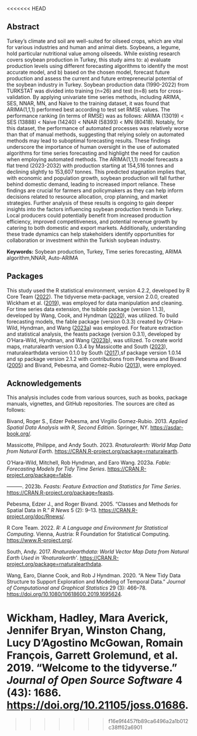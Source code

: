 <<<<<<< HEAD
## Abstract

Turkey’s climate and soil are well-suited for oilseed crops, which are
vital for various industries and human and animal diets. Soybeans, a
legume, hold particular nutritional value among oilseeds. While existing
research covers soybean production in Turkey, this study aims to: a)
evaluate production levels using different forecasting algorithms to
identify the most accurate model, and b) based on the chosen model,
forecast future production and assess the current and future
entrepreneurial potential of the soybean industry in Turkey. Soybean
production data (1990-2022) from TURKSTAT was divided into training
(n=26) and test (n=8) sets for cross-validation. By applying univariate
time series methods, including ARIMA, SES, NNAR, MN, and Naive to the
training dataset, it was found that ARIMA(1,1,1) performed best
according to test set RMSE values. The performance ranking (in terms of
RMSE) was as follows: ARIMA (13019) &lt; SES (13888) &lt; Naive (14240)
&lt; NNAR (58393) &lt; MN (80418). Notably, for this dataset, the
performance of automated processes was relatively worse than that of
manual methods, suggesting that relying solely on automated methods may
lead to suboptimal forecasting results. These findings underscore the
importance of human oversight in the use of automated algorithms for
time series forecasting and highlight the need for caution when
employing automated methods. The ARIMA(1,1,1) model forecasts a flat
trend (2023-2032) with production starting at 154,516 tonnes and
declining slightly to 153,607 tonnes. This predicted stagnation implies
that, with economic and population growth, soybean production will fall
further behind domestic demand, leading to increased import reliance.
These findings are crucial for farmers and policymakers as they can help
inform decisions related to resource allocation, crop planning, and
market strategies. Further analysis of these results is ongoing to gain
deeper insights into the factors influencing soybean production trends
in Turkey. Local producers could potentially benefit from increased
production efficiency, improved competitiveness, and potential revenue
growth by catering to both domestic and export markets. Additionally,
understanding these trade dynamics can help stakeholders identify
opportunities for collaboration or investment within the Turkish soybean
industry.

**Keywords:** Soybean production, Turkey, Time series forecasting, ARIMA
algorithm,NNAR, Auto-ARIMA

## Packages

This study used the R statistical environment, version 4.2.2, developed
by R Core Team ([2022](#ref-r2022)). The tidyverse meta-package, version
2.0.0, created Wickham et al. ([2019](#ref-tidyverse2019)), was employed
for data manipulation and cleaning. For time series data extension, the
tsibble package (version 1.1.3), developed by Wang, Cook, and Hyndman
([2020](#ref-tsibble2020)), was utilized. To build forecasting models,
the fable package (version 0.3.3) created by O’Hara-Wild, Hyndman, and
Wang ([2023a](#ref-fable2023)) was employed. For feature extraction and
statistical analysis, the feasts package (version 0.3.1), developed by
O’Hara-Wild, Hyndman, and Wang ([2023b](#ref-feasts2023)), was utilized.
To create world maps, rnaturalearth version 0.3.4 by Massicotte and
South ([2023](#ref-rnaturalearth2023)), rnaturalearthdata version 0.1.0
by South ([2017](#ref-rnaturalearthdata2017)),sf package version 1.0.14
and sp package version 2.1.2 with contributions from Pebesma and Bivand
([2005](#ref-rnews_2005)) and Bivand, Pebesma, and Gomez-Rubio
([2013](#ref-asdar2013)), were employed.

## Acknowledgements

This analysis includes code from various sources, such as books, package
manuals, vignettes, and GitHub repositories. The sources are cited as
follows:

Bivand, Roger S., Edzer Pebesma, and Virgilio Gomez-Rubio. 2013.
*Applied Spatial Data Analysis with R, Second Edition*. Springer, NY.
<https://asdar-book.org/>.

Massicotte, Philippe, and Andy South. 2023. *Rnaturalearth: World Map
Data from Natural Earth*.
<https://CRAN.R-project.org/package=rnaturalearth>.

O’Hara-Wild, Mitchell, Rob Hyndman, and Earo Wang. 2023a. *Fable:
Forecasting Models for Tidy Time Series*.
<https://CRAN.R-project.org/package=fable>.

———. 2023b. *Feasts: Feature Extraction and Statistics for Time Series*.
<https://CRAN.R-project.org/package=feasts>.

Pebesma, Edzer J., and Roger Bivand. 2005. “Classes and Methods for
Spatial Data in R.” *R News* 5 (2): 9–13.
<https://CRAN.R-project.org/doc/Rnews/>.

R Core Team. 2022. *R: A Language and Environment for Statistical
Computing*. Vienna, Austria: R Foundation for Statistical Computing.
<https://www.R-project.org/>.

South, Andy. 2017. *Rnaturalearthdata: World Vector Map Data from
Natural Earth Used in ’Rnaturalearth’*.
<https://CRAN.R-project.org/package=rnaturalearthdata>.

Wang, Earo, Dianne Cook, and Rob J Hyndman. 2020. “A New Tidy Data
Structure to Support Exploration and Modeling of Temporal Data.”
*Journal of Computational and Graphical Statistics* 29 (3): 466–78.
<https://doi.org/10.1080/10618600.2019.1695624>.

Wickham, Hadley, Mara Averick, Jennifer Bryan, Winston Chang, Lucy
D’Agostino McGowan, Romain François, Garrett Grolemund, et al. 2019.
“Welcome to the <span class="nocase">tidyverse</span>.” *Journal of Open
Source Software* 4 (43): 1686. <https://doi.org/10.21105/joss.01686>.
=======



>>>>>>> f16e9f4457fb89ca6496a2a1b012c38ff62a6901
